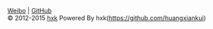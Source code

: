 
[Weibo](http://weibo.com/2948414005/profile?rightmod=1&wvr=6&mod=personinfo) | [GitHub](https://github.com/huangxiankui)  
©  2012-2015 [hxk](https://huangxiankui.github.io/blog/index.html?about.md) Powered By hxk(https://github.com/huangxiankui)  